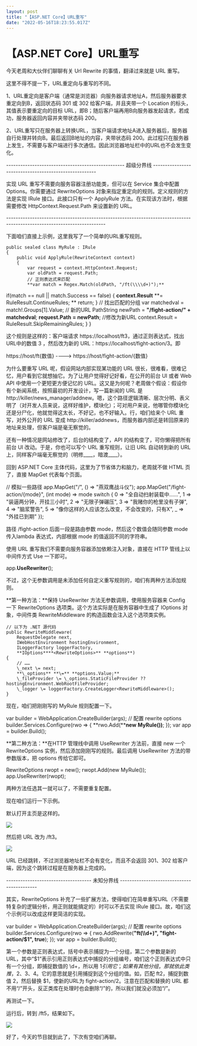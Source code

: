 ```yaml
---
layout: post
title: "【ASP.NET Core】URL重写"
date: "2022-05-16T18:23:55.017Z"
---
```

【ASP.NET Core】URL重写
===================

今天老周和大伙伴们聊聊有关 Url Rewrite 的事情，翻译过来就是 URL 重写。

这里不得不提一下，URL重定向与重写的不同。

1、URL重定向是客户端（通常是浏览器）向服务器请求地址A，然后服务器要求重定向到B，返回状态码 301 或 302 给客户端，并且夹带一个 Location 的标头，其值表示要重定向的目标 URL，即B；随后客户端再用B向服务器发起请求，若成功，服务器返回内容并夹带状态码 200。

2、URL重写只在服务器上转换URL，当客户端请求地址A进入服务器后，服务器自行处理并转向B。最后返回B地址的内容，夹带状态码 200。此过程只在服务器上发生，不需要与客户端进行多次通信。因此浏览器地址栏中的URL也不会发生变化。

\-------------------------------------------------- 超级分界线 ------------------------------------------------------

实现 URL 重写不需要向服务容器注册功能类，但可以在 Service 集合中配置 Options。你需要通过 RewriteOptions 对象来指定重定向的规则。定义规则的方法是实现 IRule 接口。此接口只有一个 ApplyRule 方法。在实现该方法时，根据需要修改 HttpContext.Request.Path 来设置新的 URL。

\------------------------------------------------------------------------------------------------------------------------

下面咱们直接上示例，这里我写了一个简单的URL重写规则。

    public sealed class MyRule : IRule
    {
        public void ApplyRule(RewriteContext context)
        {
            var request = context.HttpContext.Request;
            var oldPath = request.Path;
            // 正则表达式来匹配
            **var match = Regex.Match(oldPath, "/ft(\\\\d+)");**
if(match == null || match.Success == false)
            {
                **context.Result** **\= RuleResult.ContinueRules;
**                return;
            }
            // 找出匹配的分组
            var matchedval = match!.Groups\[1\].Value;
            // 新的URL
            PathString newPath = **"/fight-action/" +** **matchedval**;
            **request.Path** **\= newPath**;  //修改为新URL
            context.Result = RuleResult.SkipRemainingRules;
        }
    }

这个规则是这样的：客户端请求 https://localhost/ft3，通过正则表达式，找出URL中的数值 3 ，然后改为新的 URL：https://localhost/fight-action/3。即

https://host/ft{数值}  ---->  https://host/fight-action/{数值}

为什么要重写 URL 呢，假设网站内部实现某功能的 URL 很长，很难看，很难记忆，用户看到它就想抽它。为了让用户觉得好记好看，在公开的前台 UI 或者 Web API 中使用一个更短更方便记忆的 URL。这又是为何呢？老周做个假设：假设你有个新闻系统，按照最初的开发设计，写一篇新闻的 URL 是 http://killer/news\_manager/addnew。嗯，这个路径逻辑清晰、层次分明、表义明了（对开发人员来说，这样好维护，模块化）；可对用户来说，他哪管你模块化还是分尸化，他就觉得这太长，不好记，也不好输入。行，咱们给来个 URL 重写，对外公开的 URL 变成 http://killer/addnews，而服务器内部还是转回原来的地址来处理，但客户端是毫无察觉的。

还有一种情况是网站修改了，后台的结构变了，API 的结构变了，可你懒得把所有前台 UI 改动。于是，你也可以写个 URL 重写规则，让旧 URL 自动转到新的 URL 上，同样客户端毫无察觉的（明修\_\_\_\_，暗渡\_\_\_\_）。

回到 ASP.NET Core 主体代码，这里为了节省体力和脑力，老周就不做 HTML 页了，直接 MapGet 代表每个页面。

// 模拟一些路径
app.MapGet("/", () => "燕双鹰战斗仪");
app.MapGet("/fight-action/{mode}", (int mode) => mode switch
{
    0     => "全自动扫射装载中……",
    1     => "装逼两分钟，开挂三小时",
    2     => "无限子弹碾压",
    3     => "我赌你的枪里没有子弹",
    4     => "脑浆警告",
    5     => "像你这样的人应该怎么改变，不会改变的，只有X",
    \_     \=> "外挂已到期"
});

路径 /fight-action 后面一段是路由参数 mode，然后这个数值会随同参数 mode 传入lambda 表达式，内部根据 mode 的值返回不同的字符串。

使用 URL 重写我们不需要向服务容器添加依赖注入对象，直接在 HTTP 管线上以中间件方式 Use 一下即可。

app.**UseRewriter**();

不过，这个无参数调用是未添加任何自定义重写规则的，咱们有两种方法添加规则。

**第一种方法：**保持 UseRewriter 方法无参数调用，使用服务容器来 Config 一下 RewriteOptions 选项类。这个方法实际是在服务容器中生成了 IOptions<RewriteOptions> 对象，中间件类 RewriteMiddleware 的构造函数会注入这个选项类实例。

    // 以下为 .NET 源代码
    public RewriteMiddleware(
        RequestDelegate next,
        IWebHostEnvironment hostingEnvironment,
        ILoggerFactory loggerFactory,
        **IOptions****<RewriteOptions>** **options**)
    {
        // ……
        \_next \= next;
        **\_options** **\=** **options.Value;**
        \_fileProvider \= \_options.StaticFileProvider ?? hostingEnvironment.WebRootFileProvider;
        \_logger \= loggerFactory.CreateLogger<RewriteMiddleware>();
    }

现在，咱们把刚刚写的 MyRule 规则配置一下。

var builder = WebApplication.CreateBuilder(args);
// 配置 rewrite options
builder.Services.Configure<RewriteOptions>(rwo =>
{
    **rwo.Add(****new** **MyRule())**;
});
var app = builder.Build();

**第二种方法：**在HTTP 管理线中调用 UseRewriter 方法前，直接 new 一个 RewriteOptions 实例，然后添加刚刚写的规则。最后调用 UseRewriter 方法的带参数版本，把 options 传给它即可。

RewriteOptions rwopt = new();
rwopt.Add(new MyRule());
app.UseRewriter(rwopt);

两种方法任选其一就可以了，不需要重复配置。

现在咱们运行一下示例。

默认打开主页是这样的。

![](https://img2022.cnblogs.com/blog/367389/202205/367389-20220516185048012-2067552255.png)

然后把 URL 改为 /ft3。

![](https://img2022.cnblogs.com/blog/367389/202205/367389-20220516185229882-1455221404.png)

URL 已经跳转，不过浏览器地址栏不会有变化，而且不会返回 301、302 给客户端，因为这个跳转过程是在服务器上完成的。

\------------------------------------ 未知分界线 -------------------------------------------

其实，RewriteOptions 补充了一些扩展方法，使得咱们在简单重写URL（不需要特复杂的逻辑分析，用正则就能搞定的）时可以不去实现 IRule 接口。故，咱们这个示例可以改成这样更简洁的实现。

var builder = WebApplication.CreateBuilder(args);
// 配置 rewrite options
builder.Services.Configure<RewriteOptions>(rwo =>
{
    rwo.AddRewrite(**"ft(\\\\d+)", "fight-action/$1", true**);
});
var app = builder.Build();

第一个参数是正则表达式，括号中表示捕捉为一个分组，第二个参数是新的 URL，其中“$1”表示引用正则表达式中捕捉的分组编号，咱们这个正则表达式中只有一个分组，即捕捉数值的 \\d+，所以用 $1 引用它；如果有其他分组，那就依此类推，$2、$3、$4。它的意思就是引用捕捉到这个分组的值。如，匹配 ft2，捕捉到数值 2，然后替换 $1，使新的URL为 fight-action/2。注意在匹配和替换的 URL 都不用“/”开头，反正类库在处理时也会删除“/”的，所以我们就没必须加“/”。

再测试一下。

运行后，转到 /ft5，结果如下。

![](https://img2022.cnblogs.com/blog/367389/202205/367389-20220516190628477-1696461603.png)

好了，今天的节目就到此了，下次有空咱们再聊。